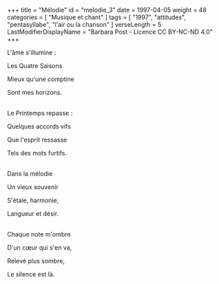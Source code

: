 +++
title = "Mélodie"
id = "melodie_3"
date = 1997-04-05
weight = 48
categories = [ "Musique et chant" ]
tags = [ "1997", "attitudes", "pentasyllabe", "l'air ou la chanson" ]
verseLength = 5
LastModifierDisplayName = "Barbara Post - Licence CC BY-NC-ND 4.0"
+++

L'âme s'illumine :

Les Quatre Saisons

Mieux qu'une comptine

Sont mes horizons.

 \
Le Printemps repasse :

Quelques accords vifs

Que l'esprit ressasse

Tels des mots furtifs.

 \
Dans la mélodie

Un vieux souvenir

S'étale, harmonie,

Langueur et désir.

 \
Chaque note m'ombre

D'un cœur qui s'en va,

Relevé plus sombre,

Le silence est là.
